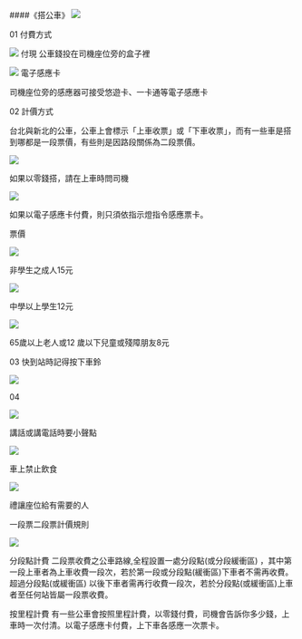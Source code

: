 <?php
$top = file_get_contents('basic.php');
echo $top;
?>

<div class="one item content" markdown="1">

####《搭公車》
![](img/ch5/05/ch5-5-1.png)

01
付費方式

![](img/ch5/05/ch5-5-2.png)
付現
公車錢投在司機座位旁的盒子裡

![](img/ch5/05/ch5-5-3.png)
電子感應卡

司機座位旁的感應器可接受悠遊卡、一卡通等電子感應卡

02
計價方式

台北與新北的公車，公車上會標示「上車收票」或「下車收票」，而有一些車是搭到哪都是一段票價，有些則是因路段關係為二段票價。

![](img/ch5/05/ch5-5-4.png)

如果以零錢搭，請在上車時問司機

![](img/ch5/05/ch5-5-5.png)

如果以電子感應卡付費，則只須依指示燈指令感應票卡。

票價

![](img/ch5/05/ch5-5-6.png)

非學生之成人15元

![](img/ch5/05/ch5-5-7.png)

中學以上學生12元

![](img/ch5/05/ch5-5-8.png)

65歲以上老人或12 歲以下兒童或殘障朋友8元

03
快到站時記得按下車鈴

![](imgch5/05/ch5-5-9.png)

04

![](img/ch5/05/ch5-5-10.png)

講話或講電話時要小聲點

![](img/ch5/05/ch5-5-11.png)

車上禁止飲食

![](img/ch5/05/ch5-5-12.png)

禮讓座位給有需要的人

一段票二段票計價規則

![](img/ch5/05/ch5-5-13png)

分段點計費
二段票收費之公車路線,全程設置一處分段點(或分段緩衝區) ，其中第一段上車者為上車收費一段次，若於第一段或分段點(緩衝區)下車者不需再收費。超過分段點(或緩衝區) 以後下車者需再行收費一段次，若於分段點(或緩衝區)上車者至任何站皆屬一段票收費。


按里程計費
有一些公車會按照里程計費，以零錢付費，司機會告訴你多少錢，上車時一次付清。以電子感應卡付費，上下車各感應一次票卡。



</div>
<?php
$end = file_get_contents('end.php');
echo $end;
?>
